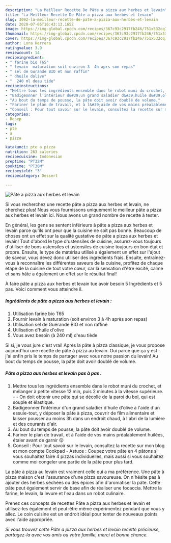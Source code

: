 ```yaml
---
description: "La Meilleur Recette De Pâte a pizza aux herbes et levain"
title: "La Meilleur Recette De Pâte a pizza aux herbes et levain"
slug: 3092-la-meilleur-recette-de-pate-a-pizza-aux-herbes-et-levain
date: 2020-07-05T16:43:13.165Z
image: https://img-global.cpcdn.com/recipes/367c93c2917fb246/751x532cq70/pate-a-pizza-aux-herbes-et-levain-photo-principale-de-la-recette.jpg
thumbnail: https://img-global.cpcdn.com/recipes/367c93c2917fb246/751x532cq70/pate-a-pizza-aux-herbes-et-levain-photo-principale-de-la-recette.jpg
cover: https://img-global.cpcdn.com/recipes/367c93c2917fb246/751x532cq70/pate-a-pizza-aux-herbes-et-levain-photo-principale-de-la-recette.jpg
author: Lora Herrera
ratingvalue: 3.9
reviewcount: 14
recipeingredient:
- " farine bio T65"
- " levain  maturation soit environ 3  4h aprs son repas"
- " sel de Gurande BIO et non raffin"
- " dhuile dolive"
- "  240 ml deau tide"
recipeinstructions:
- "Mettre tous les ingrédients ensemble dans le robot muni du crochet, et mélanger à petite vitesse 12 min, puis 2 minutes à la vitesse supérieure.   On doit obtenir une pâte qui se décolle de la paroi du bol, qui est souple et élastique."
- "Badigeonner l’intérieur d&#39;un grand saladier d&#39;huile d&#39;olive à l&#39;aide d&#39;un essuie-tout, y déposer la pâte à pizza, couvrir de film alimentaire et laisser pousser au moins 3h dans un endroit chaud, à l&#39;abri de la lumière et des courants d&#39;air."
- "Au bout du temps de pousse, la pâte doit avoir doublé de volume."
- "Fariner le plan de travail, et à l&#39;aide de vos mains préalablement huilées, étaler avant de garnir 😜"
- "Conseil : Pour tout savoir sur le levain, consultez la recette sur mon blog et mon compte Cookpad Astuce : Coupez votre pâte en 4 pâtons si vous souhaitez faire 4 pizzas individuelles, mais aussi si vous souhaitez comme moi congeler une partie de la pâte pour plus tard."
categories:
- Resep
tags:
- pte
- a
- pizza

katakunci: pte a pizza 
nutrition: 263 calories
recipecuisine: Indonesian
preptime: "PT32M"
cooktime: "PT30M"
recipeyield: "3"
recipecategory: Dessert

---
```



![Pâte a pizza aux herbes et levain](https://img-global.cpcdn.com/recipes/367c93c2917fb246/751x532cq70/pate-a-pizza-aux-herbes-et-levain-photo-principale-de-la-recette.jpg)

Si vous recherchez une recette pâte a pizza aux herbes et levain, ne cherchez plus! Nous vous fournissons uniquement le meilleur pâte a pizza aux herbes et levain ici. Nous avons un grand nombre de recette à tester.

En général, les gens se sentent inférieurs à pâte a pizza aux herbes et levain parce qu'ils ont peur que la cuisine ne soit pas bonne. Beaucoup de choses ont un effet sur la qualité gustative de pâte a pizza aux herbes et levain! Tout d'abord le type d'ustensiles de cuisine, assurez-vous toujours d'utiliser de bons ustensiles et ustensiles de cuisine toujours en bon état et propre. Ensuite, le type de matériau utilisé a également un effet sur l'ajout de saveur, vous devez donc utiliser des ingrédients frais. Ensuite, entraînez-vous à reconnaître les différentes saveurs de la cuisine, profitez de chaque étape de la cuisine de tout votre cœur, car la sensation d'être excité, calme et sans hâte a également un effet sur le résultat final!

<!--inarticleads1-->

À faire pâte a pizza aux herbes et levain tue avoir besoin 5 Ingrédients et 5 pas. Voici comment vous atteindre il.

##### Ingrédients de pâte a pizza aux herbes et levain :

1. Utilisation  farine bio T65
1. Fournir  levain à maturation (soit environ 3 à 4h après son repas)
1. Utilisation  sel de Guérande BIO et non raffiné
1. Utilisation  d&#39;huile d&#39;olive
1. Vous avez besoin  (à 240 ml) d&#39;eau tiède


Si si, je vous jure c&#39;est vrai! Après la pâte à pizza classique, je vous propose aujourd&#39;hui une recette de pâte à pizza au levain. Oui parce que ça y est : j&#39;ai enfin pris le temps de partager avec vous notre passion du levain! Au bout du temps de pousse, la pâte doit avoir doublé de volume. 

<!--inarticleads2-->

##### Pâte a pizza aux herbes et levain pas à pas :

1. Mettre tous les ingrédients ensemble dans le robot muni du crochet, et mélanger à petite vitesse 12 min, puis 2 minutes à la vitesse supérieure.  -  - On doit obtenir une pâte qui se décolle de la paroi du bol, qui est souple et élastique.
1. Badigeonner l’intérieur d&#39;un grand saladier d&#39;huile d&#39;olive à l&#39;aide d&#39;un essuie-tout, y déposer la pâte à pizza, couvrir de film alimentaire et laisser pousser au moins 3h dans un endroit chaud, à l&#39;abri de la lumière et des courants d&#39;air.
1. Au bout du temps de pousse, la pâte doit avoir doublé de volume.
1. Fariner le plan de travail, et à l&#39;aide de vos mains préalablement huilées, étaler avant de garnir 😜
1. Conseil : Pour tout savoir sur le levain, consultez la recette sur mon blog et mon compte Cookpad - Astuce : Coupez votre pâte en 4 pâtons si vous souhaitez faire 4 pizzas individuelles, mais aussi si vous souhaitez comme moi congeler une partie de la pâte pour plus tard.


La pâte à pizza au levain est vraiment celle qui a ma préférence. Une pâte à pizza maison c&#39;est l&#39;assurance d&#39;une pizza savoureuse. On n&#39;hésite pas à ajouter des herbes séchées ou des épices afin d&#39;aromatiser la pâte. Cette pâte peut également servir de base afin de réaliser une focaccia. Mettre la farine, le levain, la levure et l&#39;eau dans un robot culinaire. 

<!--inarticleads1-->

<p>
Prenez ces concepts de recettes Pâte a pizza aux herbes et levain et utilisez-les également et peut-être même expérimentez pendant que vous y allez. Le coin cuisine est un endroit idéal pour tenter de nouveaux points avec l'aide appropriée.
</p>

<p>
<i>Si vous trouvez cette Pâte a pizza aux herbes et levain recette précieuse, partagez-la avec vos amis ou votre famille, merci et bonne chance.</i>
</p>
